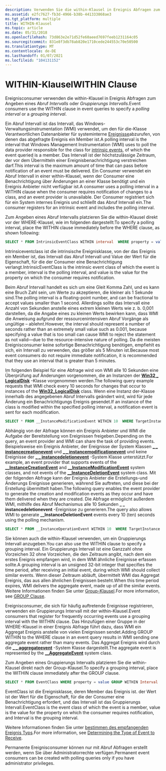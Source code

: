 ```yaml
---
description: Verwenden Sie die within-Klausel in Ereignis Abfragen zum Angeben eines Abruf Intervalls oder Gruppierungs Intervalls.
ms.assetid: e2fc7627-fb3d-4966-b38b-441333868ae3
ms.tgt_platform: multiple
title: WITHIN-Klausel
ms.topic: article
ms.date: 05/31/2018
ms.openlocfilehash: 73d863e2e71d52fe60aeed7697feeb1231164c05
ms.sourcegitcommit: 831e8f3db78ab820e1710cede244553c70e50500
ms.translationtype: MT
ms.contentlocale: de-DE
ms.lasthandoff: 01/07/2021
ms.locfileid: "104131152"
---
```

# <a name="within-clause"></a><span data-ttu-id="8e6f0-103">WITHIN-Klausel</span><span class="sxs-lookup"><span data-stu-id="8e6f0-103">WITHIN Clause</span></span>

<span data-ttu-id="8e6f0-104">Ereignisconsumer verwenden die within-Klausel in Ereignis Abfragen zum Angeben eines Abruf *Intervalls* oder *Gruppierungs Intervalls*.</span><span class="sxs-lookup"><span data-stu-id="8e6f0-104">Event consumers use the WITHIN clause in event queries to specify a *polling interval* or a *grouping interval*.</span></span>

<span data-ttu-id="8e6f0-105">Ein Abruf Intervall ist das Intervall, das Windows-Verwaltungsinstrumentation (WMI) verwendet, um den für die-Klasse Verantwortlichen Datenanbieter für systeminterne [Ereignisse](determining-the-type-of-event-to-receive.md)abzurufen, von denen das abgefragte Ereignis ein Member ist.</span><span class="sxs-lookup"><span data-stu-id="8e6f0-105">A polling interval is the interval that Windows Management Instrumentation (WMI) uses to poll the data provider responsible for the class for [intrinsic events](determining-the-type-of-event-to-receive.md), of which the event queried is a member.</span></span> <span data-ttu-id="8e6f0-106">Das Intervall ist der höchstzulässige Zeitraum, der vor dem Übermitteln einer Ereignisbenachrichtigung verstreichen darf.</span><span class="sxs-lookup"><span data-stu-id="8e6f0-106">This interval is the maximum amount of time that can pass before notification of an event must be delivered.</span></span> <span data-ttu-id="8e6f0-107">Ein Consumer verwendet ein Abruf Intervall in einer within-Klausel, wenn der Consumer eine Benachrichtigung über Änderungen an einer Klasse benötigt und ein Ereignis Anbieter nicht verfügbar ist.</span><span class="sxs-lookup"><span data-stu-id="8e6f0-107">A consumer uses a polling interval in a WITHIN clause when the consumer requires notification of changes to a class, and an event provider is unavailable.</span></span> <span data-ttu-id="8e6f0-108">Der Consumer registriert sich für ein System internes Ereignis und schließt das Abruf Intervall ein.</span><span class="sxs-lookup"><span data-stu-id="8e6f0-108">The consumer registers for an intrinsic event and includes the polling interval.</span></span>

<span data-ttu-id="8e6f0-109">Zum Angeben eines Abruf Intervalls platzieren Sie die within-Klausel direkt vor der WHERE-Klausel, wie im folgenden dargestellt:</span><span class="sxs-lookup"><span data-stu-id="8e6f0-109">To specify a polling interval, place the WITHIN clause immediately before the WHERE clause, as shown following:</span></span>


```sql
SELECT * FROM IntrinsicEventClass WITHIN interval  WHERE property = value
```



<span data-ttu-id="8e6f0-110">Intrinsiceventclass ist die intrinsische Ereignisklasse, von der das Ereignis ein Member ist, das Intervall das Abruf Intervall und Value der Wert für die Eigenschaft, für die der Consumer eine Benachrichtigung verlangt.</span><span class="sxs-lookup"><span data-stu-id="8e6f0-110">IntrinsicEventClass is the intrinsic event class of which the event is a member, interval is the polling interval, and value is the value for the property on which the consumer requires notification.</span></span>

<span data-ttu-id="8e6f0-111">Beim Abruf Intervall handelt es sich um eine Gleit Komma Zahl, und es kann eine Bruch Zahl sein, um Werte zu akzeptieren, die kleiner als 1 Sekunde sind.</span><span class="sxs-lookup"><span data-stu-id="8e6f0-111">The polling interval is a floating-point number, and can be fractional to accept values smaller than 1 second.</span></span> <span data-ttu-id="8e6f0-112">Allerdings sollte das Intervall eine Anzahl von Sekunden anstelle eines extrem kleinen Werts wie z. b. 0,001 darstellen, da die Angabe eines zu kleinen Werts bewirken kann, dass WMI die Anweisung aufgrund der ressourcenintensiven Abruf Vorgänge als ungültige – ablehnt.</span><span class="sxs-lookup"><span data-stu-id="8e6f0-112">However, the interval should represent a number of seconds rather than an extremely small value such as 0.001, because specifying a value that is too small can cause WMI to reject the statement as not valid—due to the resource-intensive nature of polling.</span></span> <span data-ttu-id="8e6f0-113">Da die meisten Ereignisconsumer keine sofortige Benachrichtigung benötigen, empfiehlt es sich, ein Intervall zu verwenden, das größer als 5 Minuten ist.</span><span class="sxs-lookup"><span data-stu-id="8e6f0-113">Because most event consumers do not require immediate notification, it is recommended that they use an interval that is greater than 5 minutes.</span></span>

<span data-ttu-id="8e6f0-114">Im folgenden Beispiel für eine Abfrage wird von WMI alle 10 Sekunden eine Überprüfung auf Änderungen vorgenommen, die an Instanzen der [**Win32 \_ LogicalDisk**](/windows/desktop/CIMWin32Prov/win32-logicaldisk) -Klasse vorgenommen werden.</span><span class="sxs-lookup"><span data-stu-id="8e6f0-114">The following query example requests that WMI check every 10 seconds for changes that occur to instances of the [**Win32\_LogicalDisk**](/windows/desktop/CIMWin32Prov/win32-logicaldisk) class.</span></span> <span data-ttu-id="8e6f0-115">Wenn eine Instanz der-Klasse innerhalb des angegebenen Abruf Intervalls geändert wird, wird für jede Änderung ein Benachrichtigungs Ereignis gesendet.</span><span class="sxs-lookup"><span data-stu-id="8e6f0-115">If an instance of the class is modified within the specified polling interval, a notification event is sent for each modification.</span></span>


```sql
SELECT * FROM __InstanceModificationEvent WITHIN 10  WHERE TargetInstance ISA "Win32_LogicalDisk"
```



<span data-ttu-id="8e6f0-116">Abhängig von der Abfrage können ein Ereignis Anbieter und WMI die Aufgabe der Bereitstellung von Ereignissen freigeben.</span><span class="sxs-lookup"><span data-stu-id="8e6f0-116">Depending on the query, an event provider and WMI can share the task of providing events.</span></span> <span data-ttu-id="8e6f0-117">Beispielsweise ein Ereignis Anbieter, der Ereignisse der System Klassen [**\_ \_ instancecreationevent**](--instancecreationevent.md) und [**\_ \_ instancemodificationevent**](--instancemodificationevent.md) und keine Ereignisse der [**\_ \_ instancedeletionevent**](--instancedeletionevent.md) -System Klasse unterstützt.</span><span class="sxs-lookup"><span data-stu-id="8e6f0-117">For example, an event provider that supports events of the [**\_\_InstanceCreationEvent**](--instancecreationevent.md) and [**\_\_InstanceModificationEvent**](--instancemodificationevent.md) system classes, and not events of the [**\_\_InstanceDeletionEvent**](--instancedeletionevent.md) system class.</span></span> <span data-ttu-id="8e6f0-118">Mit der folgenden Abfrage kann der Ereignis Anbieter die Erstellungs-und Änderungs Ereignisse generieren, während Sie auftreten, und diese bei der Erstellung übermittelt haben.</span><span class="sxs-lookup"><span data-stu-id="8e6f0-118">The following query enables the event provider to generate the creation and modification events as they occur and have them delivered when they are created.</span></span> <span data-ttu-id="8e6f0-119">Die Abfrage ermöglicht außerdem WMI, mithilfe des Abruf Mechanismus alle 10 Sekunden **\_ \_ instancedeletionevent** -Ereignisse zu generieren.</span><span class="sxs-lookup"><span data-stu-id="8e6f0-119">The query also allows WMI to generate **\_\_InstanceDeletionEvent** events every 10 (ten) seconds using the polling mechanism.</span></span>


```sql
SELECT * FROM __InstanceOperationEvent WITHIN 10  WHERE TargetInstance ISA "MyOwnClass"
```



<span data-ttu-id="8e6f0-120">Sie können auch die within-Klausel verwenden, um ein Gruppierungs Intervall anzugeben.</span><span class="sxs-lookup"><span data-stu-id="8e6f0-120">You can also use the WITHIN clause to specify a grouping interval.</span></span> <span data-ttu-id="8e6f0-121">Ein Gruppierungs Intervall ist eine Ganzzahl ohne Vorzeichen 32 ohne Vorzeichen, die den Zeitraum angibt, nach dem ein erstes Ereignis empfangen wird, in dem WMI ähnliche Ereignisse erfassen sollte.</span><span class="sxs-lookup"><span data-stu-id="8e6f0-121">A grouping interval is an unsigned 32-bit integer that specifies the time period, after receiving an initial event, during which WMI should collect similar events.</span></span> <span data-ttu-id="8e6f0-122">Wenn dieser Zeitraum abläuft, übermittelt WMI das Aggregat Ereignis, das aus allen ähnlichen Ereignissen besteht.</span><span class="sxs-lookup"><span data-stu-id="8e6f0-122">When this time period expires, WMI delivers the aggregate event, made up of all the similar events.</span></span> <span data-ttu-id="8e6f0-123">Weitere Informationen finden Sie unter [Group-Klausel](group-clause.md).</span><span class="sxs-lookup"><span data-stu-id="8e6f0-123">For more information, see [GROUP Clause](group-clause.md).</span></span>

<span data-ttu-id="8e6f0-124">Ereignisconsumer, die sich für häufig auftretende Ereignisse registrieren, verwenden ein Gruppierungs Intervall mit der within-Klausel.</span><span class="sxs-lookup"><span data-stu-id="8e6f0-124">Event consumers that register for frequently occurring events use a grouping interval with the WITHIN clause.</span></span> <span data-ttu-id="8e6f0-125">Das Hinzufügen einer Gruppe in der WHERE-Klausel in einer Ereignis Abfrage führt dazu, dass WMI ein Aggregat Ereignis anstelle von vielen Ereignissen sendet.</span><span class="sxs-lookup"><span data-stu-id="8e6f0-125">Adding GROUP WITHIN to the WHERE clause in an event query results in WMI sending one aggregate event rather than many events.</span></span> <span data-ttu-id="8e6f0-126">Das Aggregat Ereignis wird durch die [**\_ \_ aggregateevent**](--aggregateevent.md) -System Klasse dargestellt.</span><span class="sxs-lookup"><span data-stu-id="8e6f0-126">The aggregate event is represented by the [**\_\_AggregateEvent**](--aggregateevent.md) system class.</span></span>

<span data-ttu-id="8e6f0-127">Zum Angeben eines Gruppierungs Intervalls platzieren Sie die within-Klausel direkt nach der Group-Klausel.</span><span class="sxs-lookup"><span data-stu-id="8e6f0-127">To specify a grouping interval, place the WITHIN clause immediately after the GROUP clause.</span></span>


```sql
SELECT * FROM EventClass WHERE property = value GROUP WITHIN Interval
```



<span data-ttu-id="8e6f0-128">EventClass ist die Ereignisklasse, deren Member das Ereignis ist. der Wert ist der Wert für die Eigenschaft, für die der Consumer eine Benachrichtigung erfordert, und das Intervall ist das Gruppierungs Intervall.</span><span class="sxs-lookup"><span data-stu-id="8e6f0-128">EventClass is the event class of which the event is a member, value is the value for the property on which the consumer requires notification, and Interval is the grouping interval.</span></span>

<span data-ttu-id="8e6f0-129">Weitere Informationen finden Sie unter [bestimmen des empfangenden Ereignis Typs](determining-the-type-of-event-to-receive.md).</span><span class="sxs-lookup"><span data-stu-id="8e6f0-129">For more information, see [Determining the Type of Event to Receive](determining-the-type-of-event-to-receive.md).</span></span>

<span data-ttu-id="8e6f0-130">Permanente Ereignisconsumer können nur mit Abruf Abfragen erstellt werden, wenn Sie über Administratorrechte verfügen.</span><span class="sxs-lookup"><span data-stu-id="8e6f0-130">Permanent event consumers can be created with polling queries only if you have administrator privileges.</span></span>

 

 
